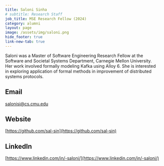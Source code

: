 ```yaml
---
title: Saloni Sinha
# subtitle: Research Staff
job_title: MSE Research Fellow (2024)
category: alumni
layout: page
image: /assets/img/saloni.png
hide_footer: true
link-new-tab: true
---
```

<!-- team/saloni_sinha.md -->
Saloni was a Master of Software Engineering Research Fellow at the Software and Societal Systems Department, Carnegie Mellon University. Her work involved formally modeling Kafka using Alloy 6. She is interested in exploring application of formal methods in improvement of distributed systems protocols.​
## Email ##
[salonisi@cs.cmu.edu](mailto:salonisi@cs.cmu.edu)
​
## Website ##
[https://github.com/sal-sin](https://github.com/sal-sin)

## LinkedIn ##
[https://www.linkedin.com/in/-saloni/](https://www.linkedin.com/in/-saloni/)